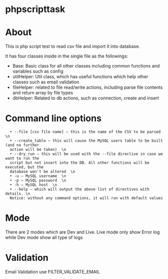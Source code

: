 # phpscripttask
# About
This is php script test to read csv file and import it into database.

It has four classes inside in the single file as the followings:
- Base: Basic class for all other classes including common functions and variables such as config
- utilHelper: Util class, which has useful functions which help other classes such as email validation 
- fileHelper: related to file read/write actions, including parse file contents and return array by file types
- dbHelper: Related to db actions, such as connection, create and insert

# Command line options
      • --file [csv file name] – this is the name of the CSV to be parsed \n
      • --create_table – this will cause the MySQL users table to be built (and no further 
      action will be taken)  \n
      • --dry_run – this will be used with the --file directive in case we want to run the 
      script but not insert into the DB. All other functions will be executed, but the 
      database won't be altered  \n
      • -u – MySQL username  \n
      • -p – MySQL password  \n
      • -h – MySQL host  \n
      • --help – which will output the above list of directives with details. \n  
      Notice: without any command options, it will run with default values
 
# Mode
There are 2 modes which are Dev and Live.
Live mode only show Error log while Dev mode show all type of logs

# Validation
Email Validation use FILTER_VALIDATE_EMAIL
